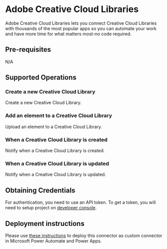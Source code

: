 # Adobe Creative Cloud Libraries
Adobe Creative Cloud Libraries lets you connect Creative Cloud Libraries with thousands of the most popular apps so you can automate your work and have more time for what matters most-no code required.

## Pre-requisites
N/A

## Supported Operations

### Create a new Creative Cloud Library
Create a new Creative Cloud Library.

### Add an element to a Creative Cloud Library
Upload an element to a Creative Cloud Library.

### When a Creative Cloud Library is created
Notify when a Creative Cloud Library is created.

### When a Creative Cloud Library is updated
Notify when a Creative Cloud Library is updated.

## Obtaining Credentials
For authentication, you need to use an API token. To get a token, you will need to setup project on [developer console](https://developer.adobe.com/console/projects).

## Deployment instructions
Please use [these instructions](https://docs.microsoft.com/en-us/connectors/custom-connectors/paconn-cli) to deploy this connector as custom connector in Microsoft Power Automate and Power Apps.
